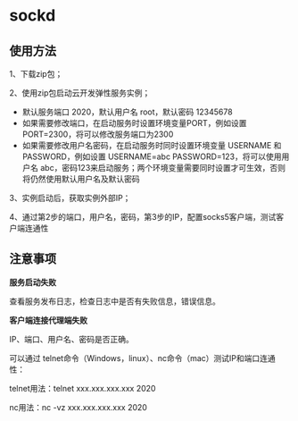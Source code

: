 # sockd

## 使用方法

1、下载zip包；

2、使用zip包启动云开发弹性服务实例；

* 默认服务端口 2020，默认用户名 root，默认密码 12345678
* 如果需要修改端口，在启动服务时设置环境变量PORT，例如设置 PORT=2300，将可以修改服务端口为2300
* 如果需要修改用户名密码，在启动服务时同时设置环境变量 USERNAME 和 PASSWORD，例如设置 USERNAME=abc PASSWORD=123，将可以使用用户名 abc，密码123来启动服务；两个环境变量需要同时设置才可生效，否则将仍然使用默认用户名及默认密码

3、实例启动后，获取实例外部IP；

4、通过第2步的端口，用户名，密码，第3步的IP，配置socks5客户端，测试客户端连通性

## 注意事项

**服务启动失败**

查看服务发布日志，检查日志中是否有失败信息，错误信息。

**客户端连接代理端失败**

IP、端口、用户名、密码是否正确。

可以通过 telnet命令（Windows，linux）、nc命令（mac）测试IP和端口连通性：

telnet用法：telnet xxx.xxx.xxx.xxx 2020

nc用法：nc -vz xxx.xxx.xxx.xxx 2020


